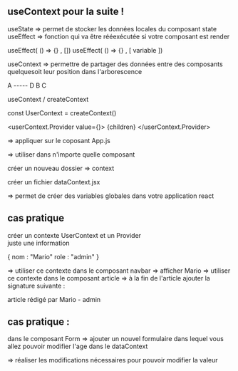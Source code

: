 ## useContext pour la suite !

useState => permet de stocker les données locales du composant 
state
useEffect 
=> fonction qui va être rééexécutée si votre composant est render 

useEffect( () => {} , [])
useEffect( () => {} , [ variable ])

useContext => permettre de partager des données entre des composants quelquesoit leur position dans l'arborescence

<Parent>
    <Enfant props="valeurs" />
</Parent>  

A ----- D
 B
  C

useContext / createContext 

const UserContext = createContext()

<userContext.Provider value={}>
{children}
</userContext.Provider>

=> appliquer sur le coposant App.js 

=> utiliser dans n'importe quelle composant 

créer un nouveau dossier => context

créer un fichier dataContext.jsx

=> permet de créer des variables globales dans votre application react 


## cas pratique 

créer un contexte UserContext et un Provider  
juste une information

{
    nom : "Mario"
    role : "admin"
}

=> utiliser ce contexte dans le composant navbar => afficher Mario
=> utiliser ce contexte dans le composant article => à la fin de l'article ajouter la signature suivante : <p>article rédigé par Mario - admin </p>

## cas pratique : 

dans le composant Form => ajouter un nouvel formulaire dans lequel vous allez pouvoir modifier l'age dans le dataContext 

=> réaliser les modifications nécessaires pour pouvoir modifier la valeur 





